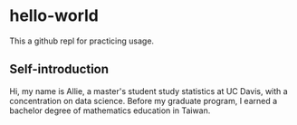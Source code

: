 # hello-world
This a github repl for practicing usage.
## Self-introduction
Hi, my name is Allie, a master's student study statistics at UC Davis, with a concentration on data science. Before my graduate program, I earned a bachelor degree of mathematics education in Taiwan.



